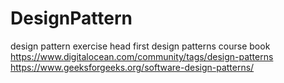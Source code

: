 # DesignPattern
design pattern exercise
head first design patterns course book
https://www.digitalocean.com/community/tags/design-patterns
https://www.geeksforgeeks.org/software-design-patterns/


